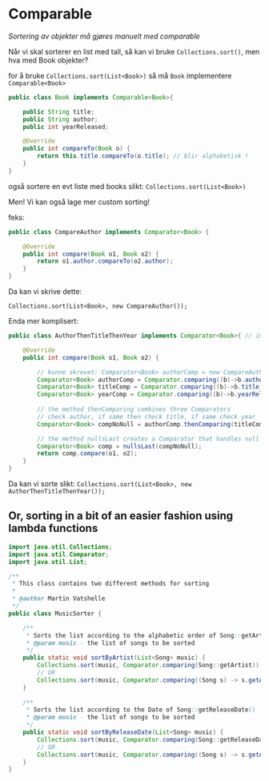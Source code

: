 # Comparable

*Sortering av objekter må gjøres manuelt med comparable*

Når vi skal sorterer en list med tall, så kan vi bruke `Collections.sort()`, men hva med Book objekter?

for å bruke `Collections.sort(List<Book>)` så må `Book` implementere `Comparable<Book>`

```java
public class Book implements Comparable<Book>{

    public String title;
	public String author;
    public int yearReleased;

	@Override
	public int compareTo(Book o) {
		return this.title.compareTo(o.title); // blir alphabetisk !
	}
}
```
også sortere en evt liste med books slikt:
`Collections.sort(List<Book>)`

Men! Vi kan også lage mer custom sorting!

feks:

```java
public class CompareAuthor implements Comparator<Book> {

	@Override
	public int compare(Book o1, Book o2) {
		return o1.author.compareTo(o2.author);
	}
}
```
Da kan vi skrive dette:

`Collections.sort(List<Book>, new CompareAuthor());`

Enda mer komplisert:

```java
public class AuthorThenTitleThenYear implements Comparator<Book>{ // implements COMPARATOR

	@Override
	public int compare(Book o1, Book o2) {

		// kunne skrevet: Comparator<Book> authorComp = new CompareAuthor();
		Comparator<Book> authorComp = Comparator.comparing((b)->b.author);
		Comparator<Book> titleComp = Comparator.comparing((b)->b.title);
		Comparator<Book> yearComp = Comparator.comparing((b)->b.yearReleased);
		
		// the method thenComparing combines three Comparators
		// check author, if same then check title, if same check year
		Comparator<Book> compNoNull = authorComp.thenComparing(titleComp).thenComparing(yearComp);

		// the method nullsLast creates a Comparator that handles null (null always last)
		Comparator<Book> comp = nullsLast(compNoNull);
		return comp.compare(o1, o2);
	}	
}
```

Da kan vi sorte slikt:
`Collections.sort(List<Book>, new AuthorThenTitleThenYear());`

## Or, sorting in a bit of an easier fashion using lambda functions

```java
import java.util.Collections;
import java.util.Comparator;
import java.util.List;

/**
 * This class contains two different methods for sorting
 * 
 * @author Martin Vatshelle
 */
public class MusicSorter {

	/**
	 * Sorts the list according to the alphabetic order of Song::getArtistName()
	 * @param music - the list of songs to be sorted
	 */
	public static void sortByArtist(List<Song> music) {
		Collections.sort(music, Comparator.comparing(Song::getArtist));
		// OR
		Collections.sort(music, Comparator.comparing((Song s) -> s.getArtist()));
	}
	
	/**
	 * Sorts the list according to the Date of Song::getReleaseDate()
	 * @param music - the list of songs to be sorted
	 */
	public static void sortByReleaseDate(List<Song> music) {
		Collections.sort(music, Comparator.comparing(Song::getReleaseDate));
		// OR
		Collections.sort(music, Comparator.comparing((Song s) -> s.getArtist()));
	}
}
```